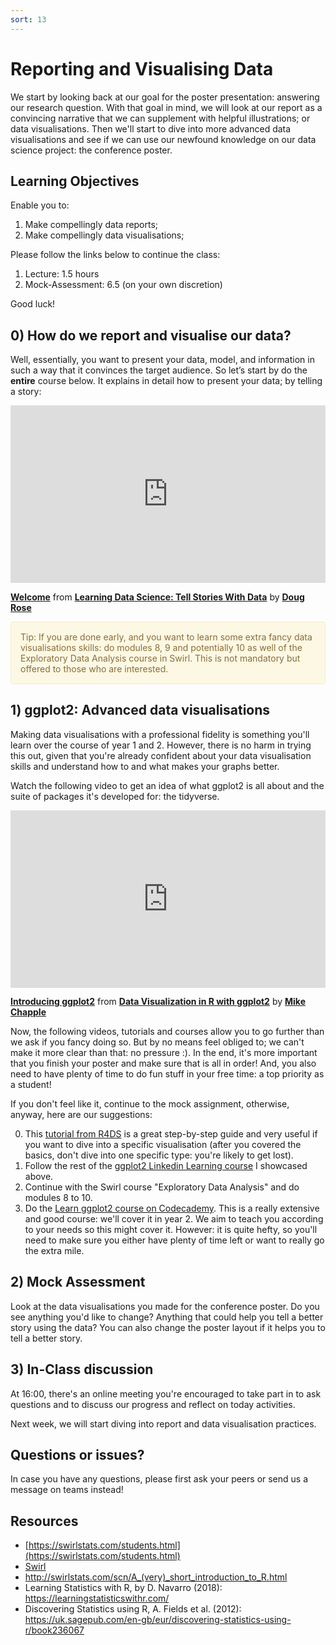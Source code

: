 ```yaml
---
sort: 13
---
```


# Reporting and Visualising Data

We start by looking back at our goal for the poster presentation: answering our research question. With that goal in mind, we will look at our report as a convincing narrative that we can supplement with helpful illustrations; or data visualisations. Then we'll start to dive into more advanced data visualisations and see if we can use our newfound knowledge on our data science project: the conference poster.

## Learning Objectives
Enable you to:
1. Make compellingly data reports;
2. Make compellingly data visualisations;

Please follow the links below to continue the class:
1. Lecture: 1.5 hours
3. Mock-Assessment: 6.5 (on your own discretion)


Good luck!


## 0) How do we report and visualise our data?
Well, essentially, you want to present your data, model, and information in such a way that it convinces the target audience. So let’s start by do the **entire** course below. It explains in detail how to present your data; by telling a story:
<div style="position:relative;height:0;padding-bottom:56.25%"><iframe width="640" height="360" src="https://www.linkedin.com/learning/embed/learning-data-science-tell-stories-with-data/welcome?autoplay=false&claim=AQGLF8kjasMeUAAAAXuen5TSfhdh2cAnvMoTsvO52lYxxEb4n7Lygsq8xgWVc_t2uKuHWUouAfnbN-YZ2Or60T165YU6VLzBCBvpYTn_P7dOlCJRoAVJ-JJ8yldYWuk1v_lKzTu1GpQzzTuF1ZeNKT6MwFX_Oi691AqGuZOivDa49QpPKPpOKon-v-KsCIHbgJJVTW6VtpRbB89ZboYvRGmkUJ5ede3tplOLocmHOWtbgzbZcA041klfxZa-9zzTyzS0crqn-vFaIfJCcgssS17v8L7U6nsFgRhozesQJnxU9aELJmxp73k0N0_6mIIt4d2ucwto-bsGBvVZYPC_cGJKXM2RTs5clYbZqdYyTcNjR7QjM31Vhp_cSzsHzYX2KC-N1tWplU5zR8dFoRUviI6JbgAe9gbS0MAuhWblCAdAn8rewXw6tTfdfLFjJu0fkRjZ6yR37oAZwuf-XMDb_N2uXKNdAwDoF8Jc5dIBAGiFAAVXtGR4NLfuzHb6b7Hjs16BiU7SRWmTcUEcwNfQ8vVmRG1d61T4mkAqQlkyDq5xa-8qdVxgYRGKefkOliHUPG6D889Qzf82LJh8cCtCCdghQXr0tDhVAKrRRVZTBEg0As2WDfbDhYrchMkbJR3aq0twDECCb_S8FYTeaUgEFKHoVgVaMU7m4LcIcouQegttP-JLLJGYO3pFZZbbBHcQWn7494g3KmXgk1CgrTMFe_FAEM9DVvH2h80rSQJX9PM3aA&lipi=urn%3Ali%3Apage%3Ad_learning_content%3Bs0uW2hImQlqa7OO2gkel9Q%3D%3D&licu" mozallowfullscreen="true" webkitallowfullscreen="true" allowfullscreen="true" frameborder="0" style="position:absolute;width:100%;height:100%;left:0"></iframe></div><p><strong><a href="https://www.linkedin.com/learning/learning-data-science-tell-stories-with-data/welcome?trk=embed_lil">Welcome</a></strong> from <strong><a href="https://www.linkedin.com/learning/learning-data-science-tell-stories-with-data?trk=embed_lil">Learning Data Science: Tell Stories With Data</a></strong> by <strong><a href="https://www.linkedin.com/learning/instructors/doug-rose?trk=embed_lil">Doug Rose</a></strong></p>


<div style="padding: 15px; border: 1px solid transparent; border-color: transparent; margin-bottom: 20px; border-radius: 4px; color: #8a6d3b;; background-color: #fcf8e3; border-color: #faebcc;">
Tip: If you are done early, and you want to learn some extra fancy data visualisations skills: do modules 8, 9 and potentially 10 as well of the Exploratory Data Analysis course in Swirl. This is not mandatory but offered to those who are interested.
</div>

## 1) ggplot2: Advanced data visualisations
Making data visualisations with a professional fidelity is something you'll learn over the course of year 1 and 2. However, there is no harm in trying this out, given that you're already confident about your data visualisation skills and understand how to and what makes your graphs better.

Watch the following video to get an idea of what ggplot2 is all about and the suite of packages it's developed for: the tidyverse.
<div style="position:relative;height:0;padding-bottom:56.25%"><iframe width="640" height="360" src="https://www.linkedin.com/learning/embed/data-visualization-in-r-with-ggplot2/introducing-ggplot2?autoplay=false&claim=AQEJysFaaF2JKgAAAXvO7u_FroSokUC8s-QLb-y8xDveHU12iDExthC7T49LeYbQoS6WHEzLUHYQFe__wBBHQ98PF99wlmbjO9V99jNYbC-vKEiNTAWReNeRRvBLsHOogpk_JHgqznjID4sE2Lgq0qgMwwqXwsqf6TJMqxpMONjV5-Ir3xkLSJiDiC3nhJGUXszzYtJCyZ7QYaDBJgKwr2PN-fhrWTJpGHOIhBRDvRuSdrsSVjYpfWtOJKhkQ1b0KRWw7WWEHnP1_Qah-l0DhVgoVGXodxgA3vNt0Ea7b7EfC5PlKyvEUtYQXqCEJxshbPYUsyGUzxLFug_SfDj4955EdqTUytO_GrfRsRiVLzxvfdVhLayafABZ2RSeJCn1o_PdPyrGKI6rBaq0HCtbXs23JvgWbYpdeWMpLoqJ0J4EDkKCi2FzwbBwrIWtYMlurF-0_sQJN7lykDD4KTWUH1zneZM7K90gdxEhbNK9sdpbWsjPVhlFU0KcBckRq0GSF9PcexijA2PtAWrEmebrFMJX0JAEeoCyAF8eX4h4rJK32RgjVlvygkM4daOHA2inKrWHW3ftdkQdDRSkFVioot2yHkU0Tlat9IsRWo88C-l4g7HBJ-EbZQthCt1iCGSOvH_-2nsGTiFMbW1B5odQwObVYX_tn3ip12KAWtBXh2YTkuWLf6HYwsaiTwru1nEc3FDQglddWilIe2Jnu6FKs55Jim74JTLB_4P3tJJcsZx8HQ&lipi=urn%3Ali%3Apage%3Ad_learning_content%3BiaL6%2FJdcRbCivFaeQaRv7g%3D%3D&licu" mozallowfullscreen="true" webkitallowfullscreen="true" allowfullscreen="true" frameborder="0" style="position:absolute;width:100%;height:100%;left:0"></iframe></div><p><strong><a href="https://www.linkedin.com/learning/data-visualization-in-r-with-ggplot2/introducing-ggplot2?trk=embed_lil">Introducing ggplot2</a></strong> from <strong><a href="https://www.linkedin.com/learning/data-visualization-in-r-with-ggplot2?trk=embed_lil">Data Visualization in R with ggplot2</a></strong> by <strong><a href="https://www.linkedin.com/learning/instructors/mike-chapple?trk=embed_lil">Mike Chapple</a></strong></p>


Now, the following videos, tutorials and courses allow you to go further than we ask if you fancy doing so. But by no means feel obliged to; we can't make it more clear than that: no pressure :). In the end, it's more important that you finish your poster and make sure that is all in order! And, you also need to have plenty of time to do fun stuff in your free time: a top priority as a student!

If you don't feel like it, continue to the mock assignment, otherwise, anyway, here are our suggestions:

0. This [tutorial from R4DS](https://r4ds.had.co.nz/data-visualisation.html) is a great step-by-step guide and very useful if you want to dive into a specific visualisation (after you covered the basics, don't dive into one specific type: you're likely to get lost).
1. Follow the rest of the [ggplot2 Linkedin Learning course](https://www.linkedin.com/learning-login/share?account=36359204&forceAccount=false&redirect=https%3A%2F%2Fwww.linkedin.com%2Flearning%2Fdata-visualization-in-r-with-ggplot2%3Ftrk%3Dshare_ent_url%26shareId%3DNS2RzfJaThKZrlL1EX0Eiw%253D%253D) I showcased above.
2. Continue with the Swirl course "Exploratory Data Analysis" and do modules 8 to 10.
3. Do the [Learn ggplot2 course on Codecademy](https://www.codecademy.com/learn/learn-ggplot-2). This is a really extensive and good course: we'll cover it in year 2. We aim to teach you according to your needs so this might cover it. However: it is quite hefty, so you'll need to make sure you either have plenty of time left or want to really go the extra mile.




## 2) Mock Assessment
Look at the data visualisations you made for the conference poster. Do you see anything you'd like to change? Anything that could help you tell a better story using the data? You can also change the poster layout if it helps you to tell a better story.

## 3) In-Class discussion
At 16:00, there's an online meeting you're encouraged to take part in to ask questions and to discuss our progress and reflect on today activities.

Next week, we will start diving into report and data visualisation practices.


## Questions or issues?
In case you have any questions, please first ask your peers or send us a message on teams instead!


## Resources
- [https://swirlstats.com/students.html](https://swirlstats.com/students.html)
- [Swirl](https://swirlstats.com/help.html)
- http://swirlstats.com/scn/A_(very)_short_introduction_to_R.html
- Learning Statistics with R, by D. Navarro (2018):  https://learningstatisticswithr.com/  
- Discovering Statistics using R, A. Fields et al. (2012): https://uk.sagepub.com/en-gb/eur/discovering-statistics-using-r/book236067  
